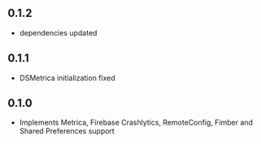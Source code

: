 ## 0.1.2
- dependencies updated

## 0.1.1
- DSMetrica initialization fixed

## 0.1.0
- Implements Metrica, Firebase Crashlytics, RemoteConfig, Fimber and Shared Preferences support